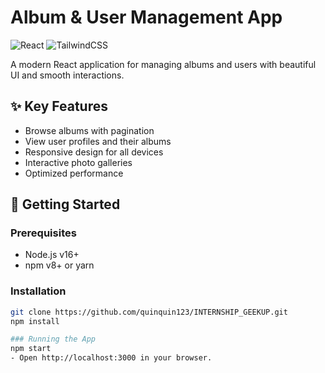 # Album & User Management App

![React](https://img.shields.io/badge/React-18.2.0-blue?logo=react)
![TailwindCSS](https://img.shields.io/badge/Tailwind_CSS-3.3.0-blue?logo=tailwind-css)

A modern React application for managing albums and users with beautiful UI and smooth interactions.

## ✨ Key Features
- Browse albums with pagination
- View user profiles and their albums
- Responsive design for all devices
- Interactive photo galleries
- Optimized performance

## 🚀 Getting Started

### Prerequisites
- Node.js v16+
- npm v8+ or yarn

### Installation
```bash
git clone https://github.com/quinquin123/INTERNSHIP_GEEKUP.git
npm install

### Running the App
npm start
- Open http://localhost:3000 in your browser.

